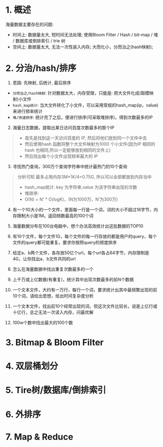 # 1. 概述

海量数据主要存在的问题:

- 时间上: 数据量太大, 短时间无法处理; 使用Bloom Filter / Hash / bit-map / 堆 / 数据库或倒排索引 / trie 树
- 空间上: 数据量太大, 无法一次性装入内存;  大而化小，分而治之(hash映射);



# 2. 分治/hash/排序

1. 思路: 先映射, 后统计, 最后排序

- `分而治之/hash映射`: 针对数据太大，内存受限，只能是: 把大文件化成(取模映射)小文件
- `hash_map统计`: 当大文件转化了小文件，可以采用常规的hash_map(ip，value)来进行频率统计
- `堆/快速排序`: 统计完了之后，便进行排序(可采取堆排序)，得到次数最多的IP

2. 海量日志数据，提取出某日访问百度次数最多的那个IP

>- 首先是找到这一天访问百度的 IP, 然后将他们放到同一个文件中去
>- 然后使用hash 函数将整个大文件映射为1000 个小文件(因为IP 相同的hash 也相同,所以一定能够放到相同的文件上)
>- 然后找出每个小文件出现频率最大的 IP

3. 寻找热门查询，300万个查询字符串中统计最热门的10个查询

>分析可知 最多占用内存3M*1K/4=0.75G, 所以可以全部都放到内存当中
>
>- hash_map统计: key 为字符串,value 为该字符串出现的次数
>- 堆排序: 
>- O(N) + N' * O(logK)，(N为1000万，N’为300万)

4. 有一个1G大小的一个文件，里面每一行是一个词，词的大小不超过16字节，内存限制大小是1M。返回频数最高的100个词

> 

5. 海量数据分布在100台电脑中，想个办法高效统计出这批数据的TOP10

>  

6. 有10个文件，每个文件1G，每个文件的每一行存放的都是用户的query，每个文件的query都可能重复。要求你按照query的频度排序

>  

7. 给定a、b两个文件，各存放50亿个url，每个url各占64字节，内存限制是4G，让你找出a、b文件共同的url

>  

8. 怎么在海量数据中找出重复次数最多的一个

>  

9. 上千万或上亿数据(有重复)，统计其中出现次数最多的前N个数据

>  

10. 一个文本文件，大约有一万行，每行一个词，要求统计出其中最频繁出现的前10个词，请给出思想，给出时间复杂度分析

>  

11. 一个文本文件，找出前10个经常出现的词，但这次文件比较长，说是上亿行或十亿行，总之无法一次读入内存，问最优解

>  

12. 100w个数中找出最大的100个数

> 

# 3. Bitmap & Bloom Filter

# 4. 双层桶划分

# 5. Tire树/数据库/倒排索引

# 6. 外排序

# 7. Map & Reduce

